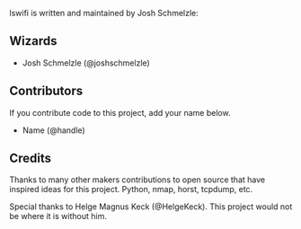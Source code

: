 lswifi is written and maintained by Josh Schmelzle:

Wizards
-------

- Josh Schmelzle (@joshschmelzle)

Contributors
------------

If you contribute code to this project, add your name below.

- Name (@handle)

Credits
-------

Thanks to many other makers contributions to open source that have inspired ideas for this project. Python, nmap, horst, tcpdump, etc.

Special thanks to Helge Magnus Keck (@HelgeKeck). This project would not be where it is without him.
